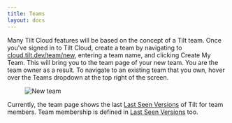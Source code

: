 ```yaml
---
title: Teams
layout: docs
---
```


Many Tilt Cloud features will be based on the concept of a Tilt team. Once you've signed in to Tilt Cloud, create a team by navigating to [cloud.tilt.dev/team/new](https://cloud.tilt.dev/team/new), entering a team name, and clicking Create My Team. This will bring you to the team page of your new team. You are the team owner as a result. To navigate to an existing team that you own, hover over the Teams dropdown at the top right of the screen.

<figure>
    <img src="/assets/img/new-team.png" class="no-shadow" alt="New team">
</figure>

Currently, the team page shows the last [Last Seen Versions](/last_seen_versions.html) of Tilt for team members. Team membership is defined in [Last Seen Versions](/last_seen_versions.html) too.
